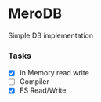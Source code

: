 # MeroDB
Simple DB implementation

### Tasks
- [x] In Memory read write
- [ ] Compiler
- [x] FS Read/Write
